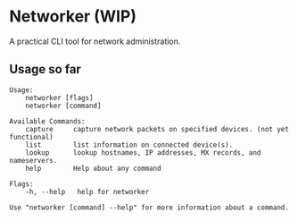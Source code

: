 # Networker (WIP)

A practical CLI tool for network administration.


## Usage so far

```
Usage:
    networker [flags]
    networker [command]

Available Commands:
    capture     capture network packets on specified devices. (not yet functional)
    list        list information on connected device(s).
    lookup      lookup hostnames, IP addresses, MX records, and nameservers.
    help        Help about any command

Flags:
    -h, --help   help for networker

Use "networker [command] --help" for more information about a command.